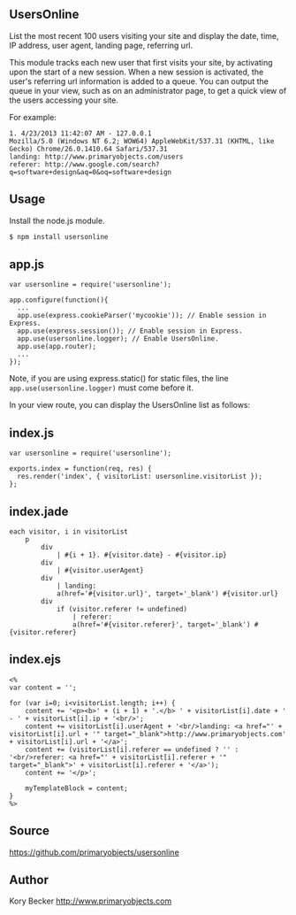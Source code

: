 ﻿UsersOnline
--------

List the most recent 100 users visiting your site and display the date, time, IP address, user agent, landing page, referring url.

This module tracks each new user that first visits your site, by activating upon the start of a new session. When a new session is activated, the user's referring url information is added to a queue. You can output the queue in your view, such as on an administrator page, to get a quick view of the users accessing your site.

For example:
```
1. 4/23/2013 11:42:07 AM - 127.0.0.1
Mozilla/5.0 (Windows NT 6.2; WOW64) AppleWebKit/537.31 (KHTML, like Gecko) Chrome/26.0.1410.64 Safari/537.31
landing: http://www.primaryobjects.com/users
referer: http://www.google.com/search?q=software+design&aq=0&oq=software+design
```

## Usage

Install the node.js module.
```bash
$ npm install usersonline
```

## app.js
```
var usersonline = require('usersonline');

app.configure(function(){
  ...    
  app.use(express.cookieParser('mycookie')); // Enable session in Express.
  app.use(express.session()); // Enable session in Express.
  app.use(usersonline.logger); // Enable UsersOnline.  
  app.use(app.router);  
  ...
});
```

Note, if you are using express.static() for static files, the line `app.use(usersonline.logger)` must come before it.

In your view route, you can display the UsersOnline list as follows:

## index.js
```
var usersonline = require('usersonline');

exports.index = function(req, res) {
  res.render('index', { visitorList: usersonline.visitorList });
};
```

## index.jade
```
each visitor, i in visitorList
	p
		div
			| #{i + 1}. #{visitor.date} - #{visitor.ip}
		div
			| #{visitor.userAgent}
		div
			| landing:
			a(href='#{visitor.url}', target='_blank') #{visitor.url}
		div
			if (visitor.referer != undefined)
				| referer:
				a(href='#{visitor.referer}', target='_blank') #{visitor.referer}						
```

## index.ejs
```
<%
var content = '';

for (var i=0; i<visitorList.length; i++) {
	content += '<p><b>' + (i + 1) + '.</b> ' + visitorList[i].date + ' - ' + visitorList[i].ip + '<br/>';
	content += visitorList[i].userAgent + '<br/>landing: <a href="' + visitorList[i].url + '" target="_blank">http://www.primaryobjects.com' + visitorList[i].url + '</a>';
	content += (visitorList[i].referer == undefined ? '' : '<br/>referer: <a href="' + visitorList[i].referer + '" target="_blank">' + visitorList[i].referer + '</a>');
	content += '</p>';
	
	myTemplateBlock = content;
}
%>
```

## Source

https://github.com/primaryobjects/usersonline

## Author

Kory Becker
http://www.primaryobjects.com
